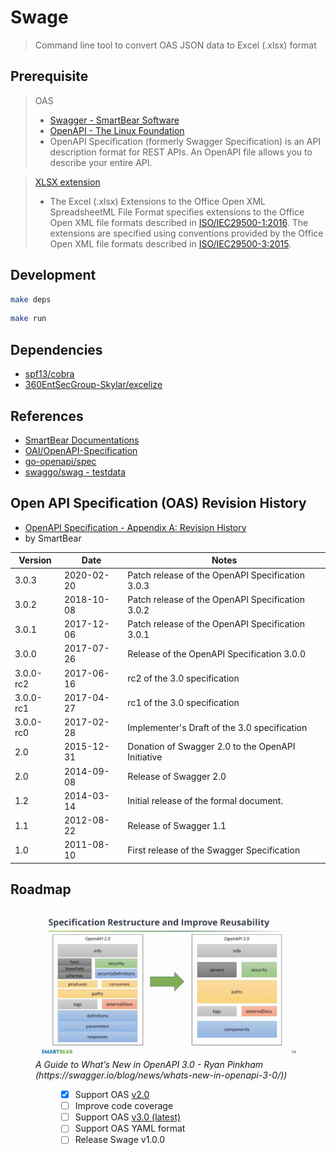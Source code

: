 # Swage

> Command line tool to convert OAS JSON data to Excel (.xlsx) format

## Prerequisite

> OAS
>
> - [Swagger - SmartBear Software](https://swagger.io/docs/specification/about)
> - [OpenAPI - The Linux Foundation](https://www.openapis.org/about)
> - OpenAPI Specification (formerly Swagger Specification) is an API description format for REST APIs. An OpenAPI file allows you to describe your entire API.

> [XLSX extension](https://docs.microsoft.com/en-us/openspecs/office_standards/ms-xlsx/)
>
> - The Excel (.xlsx) Extensions to the Office Open XML SpreadsheetML File Format specifies extensions
>   to the Office Open XML file formats described in [ISO/IEC29500-1:2016](https://www.iso.org/standard/71691.html).
>   The extensions are specified using conventions provided by the Office Open XML file formats
>   described in [ISO/IEC29500-3:2015](https://www.iso.org/standard/65533.html).

## Development

```bash
make deps
```

```bash
make run
```

## Dependencies

- [spf13/cobra](https://github.com/spf13/cobra)
- [360EntSecGroup-Skylar/excelize](https://github.com/360EntSecGroup-Skylar/excelize)

## References

- [SmartBear Documentations](https://swagger.io/docs/specification)
- [OAI/OpenAPI-Specification](https://github.com/OAI/OpenAPI-Specification)
- [go-openapi/spec](https://github.com/go-openapi/spec)
- [swaggo/swag - testdata](https://github.com/swaggo/swag/tree/v1.7.0/testdata)

## Open API Specification (OAS) Revision History

- [OpenAPI Specification - Appendix A: Revision History](https://swagger.io/specification/#appendix-a-revision-history)
- by SmartBear

| Version   | Date       | Notes                                             |
| --------- | ---------- | ------------------------------------------------- |
| 3.0.3     | 2020-02-20 | Patch release of the OpenAPI Specification 3.0.3  |
| 3.0.2     | 2018-10-08 | Patch release of the OpenAPI Specification 3.0.2  |
| 3.0.1     | 2017-12-06 | Patch release of the OpenAPI Specification 3.0.1  |
| 3.0.0     | 2017-07-26 | Release of the OpenAPI Specification 3.0.0        |
| 3.0.0-rc2 | 2017-06-16 | rc2 of the 3.0 specification                      |
| 3.0.0-rc1 | 2017-04-27 | rc1 of the 3.0 specification                      |
| 3.0.0-rc0 | 2017-02-28 | Implementer's Draft of the 3.0 specification      |
| 2.0       | 2015-12-31 | Donation of Swagger 2.0 to the OpenAPI Initiative |
| 2.0       | 2014-09-08 | Release of Swagger 2.0                            |
| 1.2       | 2014-03-14 | Initial release of the formal document.           |
| 1.1       | 2012-08-22 | Release of Swagger 1.1                            |
| 1.0       | 2011-08-10 | First release of the Swagger Specification        |

## Roadmap

<figure>
  <img src="./oas-version.jpg" alt="OAS Version">
  <figcaption>
    <i>
A Guide to What’s New in OpenAPI 3.0 - Ryan Pinkham<br>
(https://swagger.io/blog/news/whats-new-in-openapi-3-0/))
    </i>
  </figcaption>
<figure>

- [x] Support OAS [v2.0](http://spec.openapis.org/oas/v2.0)
- [ ] Improve code coverage
- [ ] Support OAS [v3.0 (latest)](http://spec.openapis.org/oas/v3.0.3)
- [ ] Support OAS YAML format
- [ ] Release Swage v1.0.0
